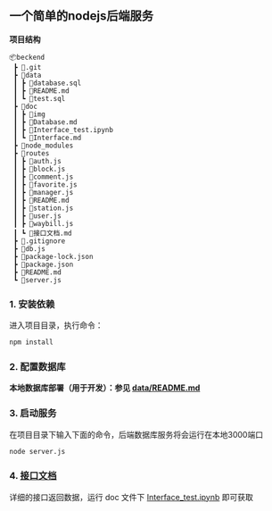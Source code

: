 ## 一个简单的nodejs后端服务

**项目结构**

```
📦beckend
 ┣ 📂.git
 ┣ 📂data
 ┃ ┣ 📜database.sql
 ┃ ┣ 📜README.md
 ┃ ┗ 📜test.sql
 ┣ 📂doc
 ┃ ┣ 📂img
 ┃ ┣ 📜Database.md
 ┃ ┣ 📜Interface_test.ipynb
 ┃ ┗ 📜Interface.md
 ┣ 📂node_modules
 ┣ 📂routes
 ┃ ┣ 📜auth.js
 ┃ ┣ 📜block.js
 ┃ ┣ 📜comment.js
 ┃ ┣ 📜favorite.js
 ┃ ┣ 📜manager.js
 ┃ ┣ 📜README.md
 ┃ ┣ 📜station.js
 ┃ ┣ 📜user.js
 ┃ ┣ 📜waybill.js
 ┃ ┗ 📜接口文档.md
 ┣ 📜.gitignore
 ┣ 📜db.js
 ┣ 📜package-lock.json
 ┣ 📜package.json
 ┣ 📜README.md
 ┗ 📜server.js
```

### 1. 安装依赖

进入项目目录，执行命令：

```bash
npm install
```

### 2. 配置数据库

**本地数据库部署（用于开发）：参见 [data/README.md](data/README.md)**

### 3. 启动服务

在项目目录下输入下面的命令，后端数据库服务将会运行在本地3000端口

```bash
node server.js
```

### 4. [接口文档](doc/Interface.md)

详细的接口返回数据，运行 doc 文件下 [Interface_test.ipynb](doc/Interface_test.ipynb) 即可获取